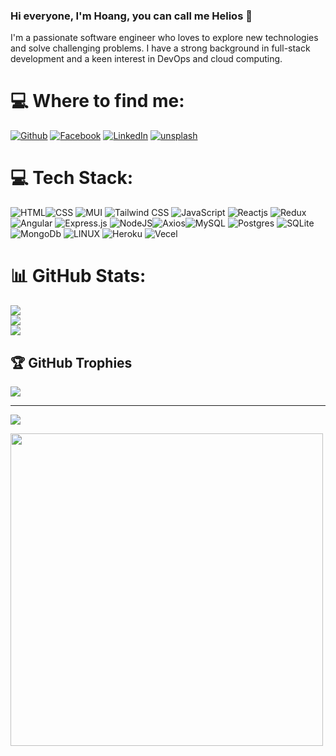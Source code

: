 ### Hi everyone, I'm Hoang, you can call me Helios 👋
I'm a passionate software engineer who loves to explore new technologies and solve challenging problems. I have a strong background in full-stack development and a keen interest in DevOps and cloud computing.

# 💻 Where to find me:
  
[![Github](https://img.shields.io/badge/-Github-181717?style=for-the-badge&logo=Github&logoColor=white)](https://github.com/kms-hoangdao)
[![Facebook](https://img.shields.io/badge/Facebook-1877F2?style=for-the-badge&logo=facebook&logoColor=white)](https://www.facebook.com/dvhoang.helios)
[![LinkedIn](https://img.shields.io/badge/-LinkedIn-0077B5?style=for-the-badge&logo=LinkedIn&logoColor=white)](https://www.linkedin.com/in/dvhoang2106/)
[![unsplash](	https://img.shields.io/badge/Unsplash-000000?style=for-the-badge&logo=Unsplash&logoColor=white)](https://unsplash.com/@dvhoang2106?fbclid=IwAR2-mgUi71IY8uqjOFsmsOBpQvvofkxdrlAKZEQxEjpyQSvmd4WLvjiABP8)

# 💻 Tech Stack:
![HTML](https://img.shields.io/badge/HTML5-E34F26?style=for-the-badge&logo=html5&logoColor=white)![CSS](https://img.shields.io/badge/CSS3-1572B6?style=for-the-badge&logo=css3&logoColor=white) ![MUI](https://img.shields.io/badge/Material%20UI-007FFF?style=for-the-badge&logo=mui&logoColor=white) ![Tailwind CSS](https://img.shields.io/badge/Tailwind_CSS-38B2AC?style=for-the-badge&logo=tailwind-css&logoColor=white) ![JavaScript](https://img.shields.io/badge/javascript-%23323330.svg?style=for-the-badge&logo=javascript&logoColor=%23F7DF1E) ![Reactjs](https://img.shields.io/badge/React-20232A?style=for-the-badge&logo=react&logoColor=61DAFB) ![Redux](https://img.shields.io/badge/Redux-593D88?style=for-the-badge&logo=redux&logoColor=white) ![Angular](	https://img.shields.io/badge/Angular-DD0031?style=for-the-badge&logo=angular&logoColor=white) ![Express.js](https://img.shields.io/badge/express.js-%23404d59.svg?style=for-the-badge&logo=express&logoColor=%2361DAFB)  ![NodeJS](https://img.shields.io/badge/node.js-6DA55F?style=for-the-badge&logo=node.js&logoColor=white)![Axios](https://img.shields.io/badge/axios-671ddf?&style=for-the-badge&logo=axios&logoColor=white)![MySQL](https://img.shields.io/badge/mysql-%2300f.svg?style=for-the-badge&logo=mysql&logoColor=white) ![Postgres](https://img.shields.io/badge/postgres-%23316192.svg?style=for-the-badge&logo=postgresql&logoColor=white) ![SQLite](https://img.shields.io/badge/sqlite-%2307405e.svg?style=for-the-badge&logo=sqlite&logoColor=white) ![MongoDb](https://img.shields.io/badge/MongoDB-4EA94B?style=for-the-badge&logo=mongodb&logoColor=white) ![LINUX](https://img.shields.io/badge/Linux-FCC624?style=for-the-badge&logo=linux&logoColor=black) ![Heroku](https://img.shields.io/badge/Heroku-430098?style=for-the-badge&logo=heroku&logoColor=white) ![Vecel](https://img.shields.io/badge/Vercel-000000?style=for-the-badge&logo=vercel&logoColor=white)
# 📊 GitHub Stats:
![](https://github-readme-stats.vercel.app/api?username=ces-hoangdao&theme=dark&hide_border=false&include_all_commits=false&count_private=false)<br/>
![](https://github-readme-streak-stats.herokuapp.com/?user=ces-hoangdao&theme=dark&hide_border=false)<br/>
![](https://github-readme-stats.vercel.app/api/top-langs/?username=ces-hoangdao&theme=dark&hide_border=false&include_all_commits=false&count_private=false&layout=compact)

## 🏆 GitHub Trophies
![](https://github-profile-trophy.vercel.app/?username=kms-hoangdao&theme=radical&no-frame=false&no-bg=true&margin-w=4)

---
[![](https://visitcount.itsvg.in/api?id=kms-hoangdao&icon=0&color=0)](https://visitcount.itsvg.in)

<!-- Proudly created with GPRM ( https://gprm.itsvg.in ) -->

<a href="https://github.com/kms-hoangdao" target="blank"><img align="center" src="https://images.unsplash.com/photo-1676724415615-d5fdb7a98d72?auto=format&fit=crop&q=80&w=2070&ixlib=rb-4.0.3&ixid=M3wxMjA3fDB8MHxwaG90by1wYWdlfHx8fGVufDB8fHx8fA%3D%3D" height="500" /></a>

<!-- if you like what I do, maybe consider buying me a coffee/tea 🥺👉👈

<a href="https://www.buymeacoffee.com/tools4dev"><img src="https://img.buymeacoffee.com/button-api/?text=Buy me a coffee&emoji=&slug=tools4dev&button_colour=5F7FFF&font_colour=ffffff&font_family=Cookie&outline_colour=000000&coffee_colour=FFDD00" /></a>
-->
